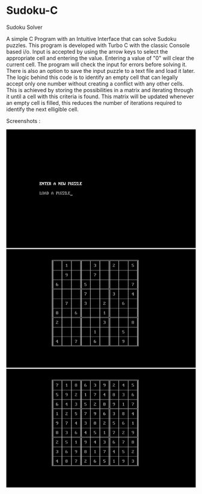 # Sudoku-C

Sudoku Solver

  A simple C Program with an Intuitive Interface that can solve Sudoku puzzles. This program is developed with Turbo C with the classic Console based i/o. Input is accepted by using the arrow keys to select the appropriate cell and entering the value. Entering a value of "0" will clear the current cell. The program will check the input for errors before solving it. There is also an option to save the input puzzle to a text file and load it later.
  The logic behind this code is to identify an empty cell that can legally accept only one number without creating a conflict with any other cells. This is achieved by storing the possibilities in a matrix and iterating through it until a cell with this criteria is found. This matrix will be updated whenever an empty cell is filled, this reduces the number of iterations required to identify the next elligible cell.
  
  Screenshots :
  
  
  ![Home Screen](https://github.com/abhilashjoel/Sudoku-C/blob/master/Home%20Screen.png)
  ![Input](https://github.com/abhilashjoel/Sudoku-C/blob/master/Input.png)
  ![Solution](https://github.com/abhilashjoel/Sudoku-C/blob/master/Solution.png)
